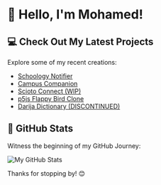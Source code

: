 # 👋 Hello, I'm Mohamed!

## 💻 Check Out My Latest Projects

Explore some of my recent creations:

- [Schoology Notifier](https://github.com/mohamed-khettab/schoology-notifier)
- [Campus Companion](https://github.com/mohamed-khettab/campus-companion)
- [Scioto Connect (WIP)](https://github.com/mohamed-khettab/Scioto-Connect)
- [p5js Flappy Bird Clone](https://github.com/mohamed-khettab/flappy-bird-p5js)
- [Darija Dictionary (DISCONTINUED)](https://github.com/mohamed-khettab/darija-dictionary) 

## 🌟 GitHub Stats

Witness the beginning of my GitHub Journey:

![My GitHub Stats](https://github-readme-stats.vercel.app/api?username=mohamed-khettab&show_icons=true&theme=radical)

Thanks for stopping by! 😊
